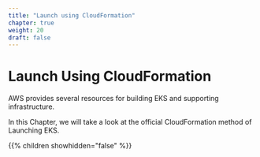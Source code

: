 ```yaml
---
title: "Launch using CloudFormation"
chapter: true
weight: 20
draft: false
---
```


# Launch Using CloudFormation

AWS  provides several resources for building EKS and supporting
infrastructure.

In this Chapter, we will take a look at the official CloudFormation method of Launching EKS.

{{% children showhidden="false" %}}
